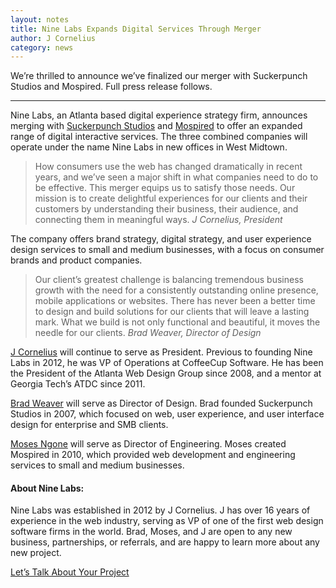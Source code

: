 ```yaml
---
layout: notes
title: Nine Labs Expands Digital Services Through Merger
author: J Cornelius
category: news
---
```

We&rsquo;re thrilled to announce we&rsquo;ve finalized our merger with Suckerpunch Studios and Mospired. Full press release follows.

----

Nine Labs, an Atlanta based digital experience strategy firm, announces merging with [Suckerpunch Studios](http://www.suckerpunch-studios.com/) and [Mospired](http://mospired.com) to offer an expanded range of digital interactive services. The three combined companies will operate under the name Nine Labs in new offices in West Midtown.

> How consumers use the web has changed dramatically in recent years, and we’ve seen a major shift in what companies need to do to be effective. This merger equips us to satisfy those needs. Our mission is to create delightful experiences for our clients and their customers by understanding their business, their audience, and connecting them in meaningful ways.
  *J Cornelius, President*

The company offers brand strategy, digital strategy, and user experience design services to small and medium businesses, with a focus on consumer brands and product companies.

> Our client’s greatest challenge is balancing tremendous business growth with the need for a consistently outstanding online presence, mobile applications or websites. There has never been a better time to design and build solutions for our clients that will leave a lasting mark. What we build is not only functional and beautiful, it moves the needle for our clients.
  *Brad Weaver, Director of Design*

[J Cornelius](https://www.linkedin.com/in/jcornelius) will continue to serve as President. Previous to founding Nine Labs in 2012, he was VP of Operations at CoffeeCup Software. He has been the President of the Atlanta Web Design Group since 2008, and a mentor at Georgia Tech’s ATDC since 2011.

[Brad Weaver](https://www.linkedin.com/in/sbradweaver) will serve as Director of Design. Brad founded Suckerpunch Studios in 2007, which focused on web, user experience, and user interface design for enterprise and SMB clients.

[Moses Ngone](https://www.linkedin.com/in/mosesngone) will serve as Director of Engineering.  Moses created Mospired in 2010, which provided web development and engineering services to small and medium businesses.

#### About Nine Labs:
Nine Labs was established in 2012 by J Cornelius. J has over 16 years of experience in the web industry, serving as VP of one of the first web design software firms in the world. Brad, Moses, and J are open to any new business, partnerships, or referrals, and are happy to learn more about any new project.

[Let&rsquo;s Talk About Your Project](/contact/)